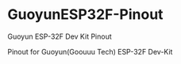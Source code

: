 # GuoyunESP32F-Pinout
Guoyun ESP-32F Dev Kit Pinout


Pinout for Guoyun(Goouuu Tech) ESP-32F Dev-Kit 
